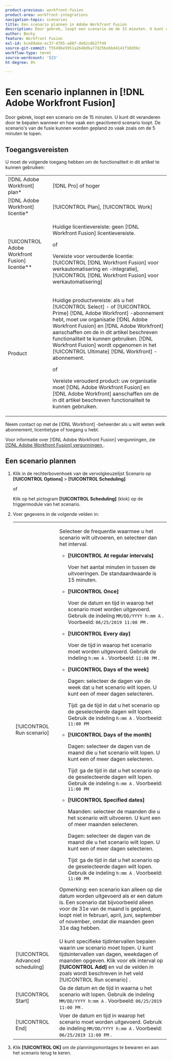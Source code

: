```yaml
---
product-previous: workfront-fusion
product-area: workfront-integrations
navigation-topic: scenarios
title: Een scenario plannen in Adobe Workfront Fusion
description: Door gebrek, loopt een scenario om de 15 minuten. U kunt dit veranderen door te bepalen wanneer en hoe vaak een geactiveerd scenario loopt.
author: Becky
feature: Workfront Fusion
exl-id: bce89abe-ec37-4705-a88f-de62c8b27f49
source-git-commit: f5549be5951a2648d6a77d25bebbd4141f18d36c
workflow-type: tm+mt
source-wordcount: '523'
ht-degree: 0%

---
```


# Een scenario inplannen in [!DNL Adobe Workfront Fusion]

Door gebrek, loopt een scenario om de 15 minuten. U kunt dit veranderen door te bepalen wanneer en hoe vaak een geactiveerd scenario loopt. De scenario&#39;s van de fusie kunnen worden gepland zo vaak zoals om de 5 minuten te lopen.

## Toegangsvereisten

U moet de volgende toegang hebben om de functionaliteit in dit artikel te kunnen gebruiken:

<table style="table-layout:auto">   
 <col> 
 <col> 
 <tbody> 
  <tr> 
    <td role="rowheader">[!DNL Adobe Workfront] plan*</td> 
   <td> <p>[!DNL Pro] of hoger</p> </td> 
  </tr> 
  <tr data-mc-conditions=""> 
   <td role="rowheader">[!DNL Adobe Workfront] licentie*</td> 
   <td> <p>[!UICONTROL Plan], [!UICONTROL Work]</p> </td> 
  </tr> 
  <tr> 
   <td role="rowheader">[!UICONTROL Adobe Workfront Fusion] licentie**</td> 
  <td>
   <p>Huidige licentievereiste: geen [!DNL Workfront Fusion] licentievereiste.</p>
   <p>of</p>
   <p>Vereiste voor verouderde licentie: [!UICONTROL [!DNL Workfront Fusion] voor werkautomatisering en -integratie], [!UICONTROL [!DNL Workfront Fusion] voor werkautomatisering]</p>
   </td>    </tr> 
  <tr> 
   <td role="rowheader">Product</td> 
   <td>
   <p>Huidige productvereiste: als u het [!UICONTROL Select] - of [!UICONTROL Prime] [!DNL Adobe Workfront] -abonnement hebt, moet uw organisatie [!DNL Adobe Workfront Fusion] en [!DNL Adobe Workfront] aanschaffen om de in dit artikel beschreven functionaliteit te kunnen gebruiken. [!DNL Workfront Fusion] wordt opgenomen in het [!UICONTROL Ultimate] [!DNL Workfront] -abonnement.</p>
   <p>of</p>
   <p>Vereiste verouderd product: uw organisatie moet [!DNL Adobe Workfront Fusion] en [!DNL Adobe Workfront] aanschaffen om de in dit artikel beschreven functionaliteit te kunnen gebruiken.</p>
   </td> 
  </tr> 
 </tbody> 
</table>

Neem contact op met de [!DNL Workfront] -beheerder als u wilt weten welk abonnement, licentietype of toegang u hebt.

Voor informatie over [!DNL Adobe Workfront Fusion] vergunningen, zie [[!DNL Adobe Workfront Fusion]  vergunningen ](../../workfront-fusion/get-started/license-automation-vs-integration.md).

## Een scenario plannen

1. Klik in de rechterbovenhoek van de vervolgkeuzelijst Scenario op **[!UICONTROL Options]** > **[!UICONTROL Scheduling]**

   of

   Klik op het pictogram **[!UICONTROL Scheduling]** (klok) op de triggermodule van het scenario.

1. Voer gegevens in de volgende velden in:

   <table style="table-layout:auto">   
    <col> 
    <col> 
    <tbody> 
     <tr> 
      <td role="rowheader">[!UICONTROL Run scenario]</td> 
      <td> <p>Selecteer de frequentie waarmee u het scenario wilt uitvoeren, en selecteer dan het interval.</p> 
       <ul> 
        <li> <p><strong>[!UICONTROL At regular intervals]</strong> </p> <p>Voer het aantal minuten in tussen de uitvoeringen. De standaardwaarde is 15 minuten.</p> </li> 
        <li> <p><strong>[!UICONTROL Once]</strong> </p> <p>Voer de datum en tijd in waarop het scenario moet worden uitgevoerd. Gebruik de indeling <code>MM/DD/YYYY h:mm A</code> . Voorbeeld: <code>06/25/2019 11:00 PM</code> .</p> </li> 
        <li> <p><strong>[!UICONTROL Every day]</strong> </p> <p>Voer de tijd in waarop het scenario moet worden uitgevoerd. Gebruik de indeling <code>h:mm A</code> . Voorbeeld: <code>11:00 PM</code> .</p> </li> 
        <li> <p><strong>[!UICONTROL Days of the week]</strong> </p> <p>Dagen: selecteer de dagen van de week dat u het scenario wilt lopen. U kunt een of meer dagen selecteren.</p> <p>Tijd: ga de tijd in dat u het scenario op de geselecteerde dagen wilt lopen. Gebruik de indeling <code>h:mm A</code> . Voorbeeld: <code>11:00 PM</code></p> </li> 
        <li> <p><strong>[!UICONTROL Days of the month]</strong> </p> <p>Dagen: selecteer de dagen van de maand die u het scenario wilt lopen. U kunt een of meer dagen selecteren.</p> <p>Tijd: ga de tijd in dat u het scenario op de geselecteerde dagen wilt lopen. Gebruik de indeling <code>h:mm A</code> . Voorbeeld: <code>11:00 PM</code></p> </li> 
        <li> <p><strong>[!UICONTROL Specified dates]</strong> </p> <p>Maanden: selecteer de maanden die u het scenario wilt uitvoeren. U kunt een of meer maanden selecteren.</p> <p>Dagen: selecteer de dagen van de maand die u het scenario wilt lopen. U kunt een of meer dagen selecteren.</p> <p>Tijd: ga de tijd in dat u het scenario op de geselecteerde dagen wilt lopen. Gebruik de indeling <code>h:mm A</code> . Voorbeeld: <code>11:00 PM</code></p> </li> 
       </ul> <p>Opmerking: een scenario kan alleen op die datum worden uitgevoerd als er een datum is. Een scenario dat bijvoorbeeld alleen voor de 31e van de maand is gepland, loopt niet in februari, april, juni, september of november, omdat die maanden geen 31e dag hebben.</p> </td> 
     </tr> 
     <tr> 
      <td role="rowheader">[!UICONTROL Advanced scheduling]</td> 
      <td>U kunt specifieke tijdintervallen bepalen waarin uw scenario moet lopen. U kunt tijdsintervallen van dagen, weekdagen of maanden opgeven. Klik voor elk interval op <strong>[!UICONTROL Add]</strong> en vul de velden in zoals wordt beschreven in het veld [!UICONTROL Run scenario] .</td> 
     </tr> 
     <tr> 
      <td role="rowheader">[!UICONTROL Start]</td> 
      <td>Ga de datum en de tijd in waarna u het scenario wilt lopen. Gebruik de indeling <code>MM/DD/YYYY h:mm A</code> . Voorbeeld: <code>06/25/2019 11:00 PM</code> .</td> 
     </tr> 
     <tr> 
      <td role="rowheader">[!UICONTROL End]</td> 
      <td>Voer de datum en tijd in waarop het scenario moet worden uitgevoerd. Gebruik de indeling <code>MM/DD/YYYY h:mm A</code> . Voorbeeld: <code>06/25/2019 11:00 PM</code> .</td> 
     </tr> 
    </tbody> 
   </table>

1. Klik **[!UICONTROL OK]** om de planningsmontages te bewaren en aan het scenario terug te keren.
